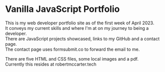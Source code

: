 # Vanilla JavaScript Portfolio  
This is my web developer portfolio site as of the first week of April 2023.  
It conveys my current skills and where I'm at on my journey to being a developer.  
There are JavaScript projects showcased, links to my GitHub and a contact page.  
The contact page uses formsubmit.co to forward the email to me.  
  
There are five HTML and CSS files, some local images and a pdf.  
Currently this resides at   robertmccarter.tech  
  
